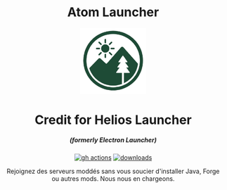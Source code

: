 <h1 align="center">Atom Launcher</h1>
<p align="center"><img src="./app/assets/images/SealCircle.png" width="150px" height="150px" alt="aventium softworks"></p>
<h1 align="center">Credit for Helios Launcher </h1>
<em><h5 align="center">(formerly Electron Launcher)</h5></em>

[<p align="center"><img src="https://img.shields.io/github/actions/workflow/status/dscalzi/HeliosLauncher/build.yml?branch=master&style=for-the-badge" alt="gh actions">](https://github.com/s-i-m-o-n-git/AtomLauncher) [<img src="https://img.shields.io/github/downloads/s-i-m-o-n-git/AtomLauncher/total.svg?style=for-the-badge" alt="downloads">](https://github.com/s-i-m-o-n-git/AtomLauncher/releases) 

<p align="center">Rejoignez des serveurs moddés sans vous soucier d'installer Java, Forge ou autres mods. Nous nous en chargeons.</p>






[nodejs]: https://nodejs.org/en/ 'Node.js'
[vscode]: https://code.visualstudio.com/ 'Visual Studio Code'
[mainprocess]: https://electronjs.org/docs/tutorial/application-architecture#main-and-renderer-processes 'Main Process'
[rendererprocess]: https://electronjs.org/docs/tutorial/application-architecture#main-and-renderer-processes 'Renderer Process'
[chromedebugger]: https://marketplace.visualstudio.com/items?itemName=msjsdiag.debugger-for-chrome 'Debugger for Chrome'
[discord]: https://discord.gg/zNWUXdt 'Discord'
[wiki]: https://github.com/dscalzi/HeliosLauncher/wiki 'wiki'
[nebula]: https://github.com/dscalzi/Nebula 'dscalzi/Nebula'
[v2branch]: https://github.com/dscalzi/HeliosLauncher/tree/ts-refactor 'v2 branch'
